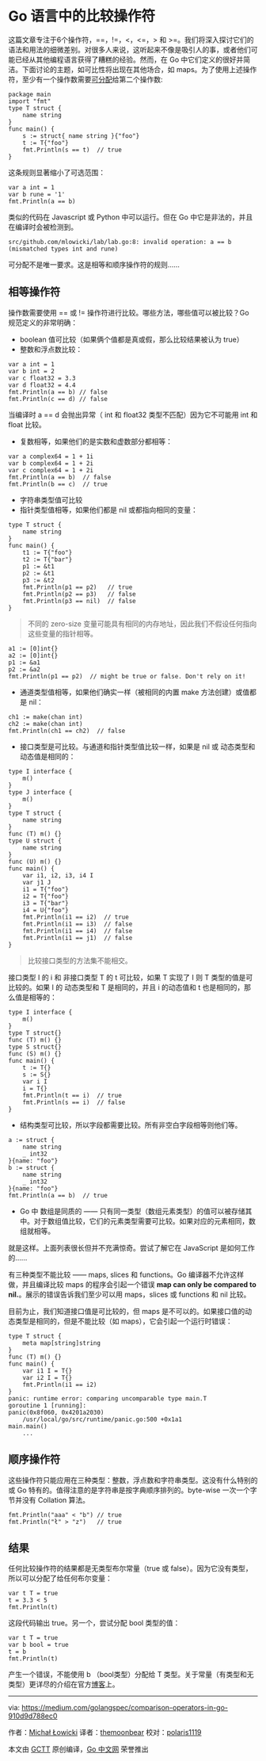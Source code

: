 # Go 语言中的比较操作符

这篇文章专注于6个操作符，==，!=，<，<=，> 和 >=。我们将深入探讨它们的语法和用法的细微差别。对很多人来说，这听起来不像是吸引人的事，或者他们可能已经从其他编程语言获得了糟糕的经验。然而，在 Go 中它们定义的很好并简洁。下面讨论的主题，如可比性将出现在其他场合，如 maps。为了使用上述操作符，至少有一个操作数需要[可分配](https://medium.com/golangspec/assignability-in-go-27805bcd5874)给第二个操作数:

```
package main
import "fmt"
type T struct {
    name string
}
func main() {
    s := struct{ name string }{"foo"}
    t := T{"foo"}
    fmt.Println(s == t)  // true
}
```

这条规则显著缩小了可选范围：

```
var a int = 1
var b rune = '1'
fmt.Println(a == b)
```

类似的代码在 Javascript 或 Python 中可以运行。但在 Go 中它是非法的，并且在编译时会被检测到。

```
src/github.com/mlowicki/lab/lab.go:8: invalid operation: a == b (mismatched types int and rune)
```

可分配不是唯一要求。这是相等和顺序操作符的规则……

## 相等操作符

操作数需要使用 == 或 != 操作符进行比较。哪些方法，哪些值可以被比较？Go 规范定义的非常明确：

* boolean 值可比较（如果俩个值都是真或假，那么比较结果被认为 true）
* 整数和浮点数比较：

```
var a int = 1
var b int = 2
var c float32 = 3.3
var d float32 = 4.4
fmt.Println(a == b) // false
fmt.Println(c == d) // false
```

当编译时 a == d 会抛出异常（ int 和 float32 类型不匹配）因为它不可能用 int 和 float 比较。

* 复数相等，如果他们的是实数和虚数部分都相等：

```
var a complex64 = 1 + 1i
var b complex64 = 1 + 2i
var c complex64 = 1 + 2i
fmt.Println(a == b)  // false
fmt.Println(b == c)  // true
```

* 字符串类型值可比较
* 指针类型值相等，如果他们都是 nil 或都指向相同的变量：

```
type T struct {
    name string
}
func main() {
    t1 := T{"foo"}
    t2 := T{"bar"}
    p1 := &t1
    p2 := &t1
    p3 := &t2
    fmt.Println(p1 == p2)   // true
    fmt.Println(p2 == p3)   // false
    fmt.Println(p3 == nil)  // false
}
```

> 不同的 zero-size 变量可能具有相同的内存地址，因此我们不假设任何指向这些变量的指针相等。

```
a1 := [0]int{}
a2 := [0]int{}
p1 := &a1
p2 := &a2
fmt.Println(p1 == p2)  // might be true or false. Don't rely on it!
```

* 通道类型值相等，如果他们确实一样（被相同的内置 make 方法创建）或值都是 nil：

```
ch1 := make(chan int)
ch2 := make(chan int)
fmt.Println(ch1 == ch2)  // false
```

* 接口类型是可比较。与通道和指针类型值比较一样，如果是 nil 或 动态类型和动态值是相同的：

```
type I interface {
    m()
}
type J interface {
    m()
}
type T struct {
    name string
}
func (T) m() {}
type U struct {
    name string
}
func (U) m() {}
func main() {
    var i1, i2, i3, i4 I
    var j1 J
    i1 = T{"foo"}
    i2 = T{"foo"}
    i3 = T{"bar"}
    i4 = U{"foo"}
    fmt.Println(i1 == i2)  // true
    fmt.Println(i1 == i3)  // false
    fmt.Println(i1 == i4)  // false
    fmt.Println(i1 == j1)  // false
}
```

> 比较接口类型的方法集不能相交。

接口类型 I 的 i 和 非接口类型 T 的 t 可比较，如果 T 实现了 I 则 T 类型的值是可比较的。如果 I 的 动态类型和 T 是相同的，并且 i 的动态值和 t 也是相同的，那么值是相等的：

```
type I interface {
    m()
}
type T struct{}
func (T) m() {}
type S struct{}
func (S) m() {}
func main() {
    t := T{}
    s := S{}
    var i I
    i = T{}
    fmt.Println(t == i)  // true
    fmt.Println(s == i)  // false
}
```

* 结构类型可比较，所以字段都需要比较。所有非空白字段相等则他们等。

```
a := struct {
    name string
    _ int32
}{name: "foo"}
b := struct {
    name string
    _ int32
}{name: "foo"}
fmt.Println(a == b)  // true
```

* Go 中 数组是同质的 —— 只有同一类型（数组元素类型）的值可以被存储其中。对于数组值比较，它们的元素类型需要可比较。如果对应的元素相同，数组就相等。

就是这样。上面列表很长但并不充满惊奇。尝试了解它在 JavaScript 是如何工作的……

有三种类型不能比较 —— maps, slices 和 functions。Go 编译器不允许这样做，并且编译比较 maps 的程序会引起一个错误 **map can only be compared to nil.**。展示的错误告诉我们至少可以用 maps，slices 或 functions 和 nil 比较。

目前为止，我们知道接口值是可比较的，但 maps 是不可以的。如果接口值的动态类型是相同的，但是不能比较（如 maps），它会引起一个运行时错误：

```
type T struct {
    meta map[string]string
}
func (T) m() {}
func main() {
    var i1 I = T{}
    var i2 I = T{}
    fmt.Println(i1 == i2)
}
panic: runtime error: comparing uncomparable type main.T
goroutine 1 [running]:
panic(0x8f060, 0x4201a2030)
    /usr/local/go/src/runtime/panic.go:500 +0x1a1
main.main()
    ...
```

## 顺序操作符

这些操作符只能应用在三种类型：整数，浮点数和字符串类型。这没有什么特别的或 Go 特有的。值得注意的是字符串是按字典顺序排列的。byte-wise 一次一个字节并没有 Collation 算法。

```
fmt.Println("aaa" < "b") // true
fmt.Println("ł" > "z")   // true
```

## 结果

任何比较操作符的结果都是无类型布尔常量（true 或 false）。因为它没有类型，所以可以分配了给任何布尔变量：

```
var t T = true
t = 3.3 < 5
fmt.Println(t)
```

这段代码输出 true。另一个，尝试分配 bool 类型的值：

```
var t T = true
var b bool = true
t = b
fmt.Println(t)
```

产生一个错误，不能使用 b （bool类型）分配给 T 类型。关于常量（有类型和无类型）更详尽的介绍在官方[博客](https://blog.golang.org/constants)上。

----------------

via: https://medium.com/golangspec/comparison-operators-in-go-910d9d788ec0

作者：[Michał Łowicki](https://medium.com/@mlowicki)
译者：[themoonbear](https://github.com/themoonbear)
校对：[polaris1119](https://github.com/polaris1119)

本文由 [GCTT](https://github.com/studygolang/GCTT) 原创编译，[Go 中文网](https://studygolang.com/) 荣誉推出